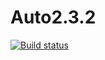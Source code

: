 # Auto2.3.2
[![Build status](https://ci.appveyor.com/api/projects/status/v5wmx6rugo4mf8qx/branch/main?svg=true)](https://ci.appveyor.com/project/AnastasiyaPilushina/auto2-3-2/branch/main)
